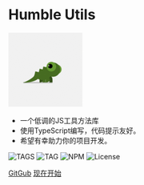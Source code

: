 <!--
 * @Author       : Humility
 * @Date         : 2021-10-25 20:38:47
 * @LastEditTime : 2021-10-30 13:22:32
 * @LastEditors  : Humility
 * @FilePath     : \humble-utils\docs\_coverpage.md
 * @Description  : cover page
-->

# Humble Utils

![profile](img/profile.png ':class=profile')

- 一个低调的JS工具方法库
- 使用TypeScript编写，代码提示友好。
- 希望有幸助力你的项目开发。

![TAGS](https://badgen.net/github/tags/forhumility/humble-utils "TAGS")
![TAG](https://badgen.net/github/tag/forhumility/humble-utils "TAG")
![NPM](https://badgen.net/npm/v/express "NPM")
![License](https://badgen.net/github/license/forhumility/humble-utils "License")

[GitGub](https://github.com/forhumility/humble-utils) [现在开始](README)
